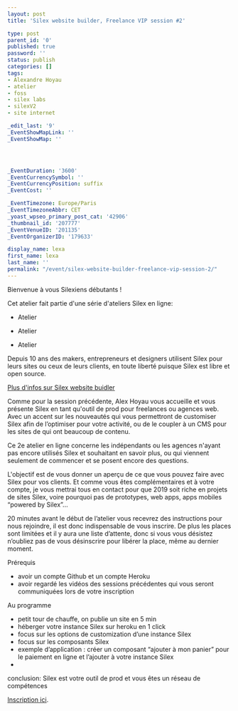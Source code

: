 ```yaml
---
layout: post
title: 'Silex website builder, Freelance VIP session #2'

type: post
parent_id: '0'
published: true
password: ''
status: publish
categories: []
tags:
- Alexandre Hoyau
- atelier
- foss
- silex labs
- silexV2
- site internet

_edit_last: '9'
_EventShowMapLink: ''
_EventShowMap: ''




_EventDuration: '3600'
_EventCurrencySymbol: ''
_EventCurrencyPosition: suffix
_EventCost: ''

_EventTimezone: Europe/Paris
_EventTimezoneAbbr: CET
_yoast_wpseo_primary_post_cat: '42906'
_thumbnail_id: '207777'
_EventVenueID: '201135'
_EventOrganizerID: '179633'

display_name: lexa
first_name: lexa
last_name: ''
permalink: "/event/silex-website-builder-freelance-vip-session-2/"
---
```


Bienvenue à vous Silexiens débutants !

Cet atelier fait partie d'une série d'ateliers Silex en
ligne: 
*   Atelier

*   Atelier

*   Atelier


Depuis 10 ans des makers, entrepreneurs et designers utilisent Silex pour leurs sites ou ceux de leurs clients, en toute liberté puisque Silex est libre et open source.

[Plus d'infos sur Silex website buidler](https://www.silex.me)

Comme pour la session précédente, Alex Hoyau vous accueille et vous présente Silex en tant qu'outil de prod pour freelances ou agences web. Avec un accent sur les nouveautés qui vous permettront de customiser Silex afin de l’optimiser pour votre activité, ou de le coupler à un CMS pour les sites de qui ont beaucoup de contenu.

Ce 2e atelier en ligne concerne les indépendants ou les agences n'ayant pas encore utilisés Silex et souhaitant en savoir plus, ou qui viennent seulement de commencer et se posent encore des questions.

L'objectif est de vous donner un aperçu de ce que vous pouvez faire avec Silex pour vos clients. Et comme vous êtes complémentaires et à votre compte, je vous mettrai tous en contact pour que 2019 soit riche en projets de sites Silex, voire pourquoi pas de prototypes, web apps, apps mobiles “powered by Silex”...

20 minutes avant le début de l’atelier vous recevrez des instructions pour nous rejoindre, il est donc indispensable de vous inscrire. De plus les places sont limitées et il y aura une liste d’attente, donc si vous vous désistez n’oubliez pas de vous désinscrire pour libérer la place, même au dernier moment.

Prérequis

*   avoir un compte Github et un compte Heroku
*   avoir regardé les vidéos des sessions précédentes qui vous seront communiquées lors de votre inscription

Au programme

*   petit tour de chauffe, on publie un site en 5 min
*   héberger votre instance Silex sur heroku en 1 click
*   focus sur les options de customization d’une instance Silex
*   focus sur les composants Silex
*   exemple d’application
: créer un composant “ajouter à mon panier” pour le paiement en ligne et l’ajouter à votre instance Silex
*  
conclusion: Silex est votre outil de prod et vous êtes un réseau de compétences

[Inscription ici](https://www.meetup.com/Ateliers-du-libre-et-de-lopen-source/events/258110363/).